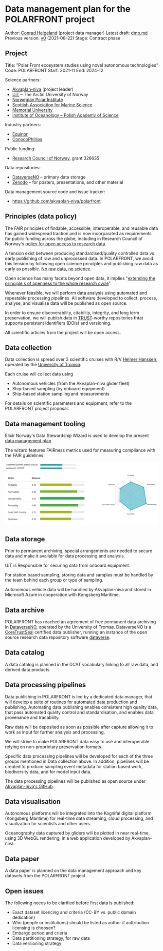 # Data management plan for the POLARFRONT project

Author: [Conrad Helgeland](mailto:che@akvaplan.niva.no) (project data manager)
Latest draft: [dmp.md](https://github.com/akvaplan-niva/polarfront/blob/main/dmp.md)
Previous version: [v0](https://github.com/akvaplan-niva/polarfront/blob/v0/dmp.md) (2021-08-22)
Stage: Contract phase

## Project

Title: "Polar Front ecosystem studies using novel autonomous technologies"
Code: POLARFRONT
Start: 2021-11
End: 2024-12

Science partners:

- [Akvaplan-niva](https://akvaplan.niva.no) (project leader)
- [UiT](https://uit.no) – The Arctic University of Norway
- [Norwegian Polar Institute](https://npolar.no)
- [Scottish Association for Marine Science](https://sams.ac.uk)
- [Memorial University](https://mun.ca)
- [Institute of Oceanology – Polish Academy of Science](https://iopan.gda.pl)

Industry partners:

- [Equinor](https://equinor.com/)
- [ConocoPhillips](https://www.conocophillips.com)

Public funding:

- [Research Council of Norway](https://forskningsradet.no), grant 326635

Data repositories:

- [DataverseNO](https://dataverse.no) – primary data storage
- [Zenodo](https://dataverse.no) – for posters, presentations, and other material

Data management source code and issue tracker:

- https://github.com/akvaplan-niva/polarfront

## Principles (data policy)

The FAIR principles of findable, accessible, interoperable, and reusable data has gained widespread traction and is now incorparated as requirements for public funding across the globe, including in Research Council of Norway's [policy for open access to research data][1].

A tension exist between producing standardised/quality controlled data vs. early publishing of raw and unprocessed data. In POLARFRONT, we avoid this tension by following open science principles and publishing raw data as early as possible. [No raw data, no science][2].

Open science has many facets beyond open data, it implies "[extending the principle s of openness to the whole research cycle][3]".

Whenever feasible, we will perform data analysis using automated and repeatable processing pipelines. All software developed to collect, process, analyse, and visualise data will be published as open source.

In order to ensure discoverability, citability, integrity, and long term preservation, we will publish data in [TRUST]-worthy repositories thtat supports persistent identifiers (DOIs) and versioning.

All scientific articles from the project will be open access.

## Data collection

Data collection is spread over 3 scientific cruises with R/V [Helmer Hanssen](https://en.uit.no/infrastruktur/enhet?p_document_id=696494), operated by the [University of Tromsø](https://uit.no).

Each cruise will collect data using

- Autonomous vehicles (from the Akvaplan-niva glider fleet)
- Ship-based sampling (by onboard equipment)
- Ship-based station sampling and measurements

For details on scientific parameters and equipment, refer to the POLARFRONT project proposal.

## Data management tooling

Elixir Norway's Data Stewardship Wizard is used to develop the present [data management plan](https://elixir-no.ds-wizard.org/projects/873c2b7c-3baf-4c5f-ae24-75b8d7bf4e02).

The wizard features FAIRness metrics used for measuring compliance with the FAIR guidelines.

![FAIR-metrics](open-science/dsw-metrics.png)

## Data storage

Prior to permanent archiving, special arrangements are needed to secure data and make it available for data processing and analysis.

UiT is Responsible for securing data from onboard equipment.

For station based sampling, storing data and samples must be handled by the team behind each group or type of sampling.

Autonomous vehicle data will be handled by Akvaplan-niva and stored in Microsoft Azure in cooperation with Kongsberg Maritime.

## Data archive

POLARFRONT has reached an agreement of free permanent data archiving in [DataverseNO](https://dataverse.no/), operated by the University of Tromsø. DataverseNO is a [CoreTrustSeal](https://coretrustseal.org) certified data publisher, running an instance of the open source research data repository software [dataverse](https://github.com/IQSS/dataverse).

## Data catalog

A data catalog is planned in the DCAT vocabulary linking to all raw data, and derived data products.

## Data processing pipelines

Data publishing in POLARFRONT is led by a dedicated data manager, that will develop a suite of routines for automated data production and publishing. Automating data publishing enables consistent high quality data, that pass automated quality control and standardisation, and enables data provenance and tracability.

Raw data will be deposited as soon as possible after capture allowing it to work as input for further analysis and processing.

We will strive to make POLARFRONT data easy to use and interoperable relying on non-proprietary preservation formats.

Specific data processing pipelines will be developed for each of the three groups mentioned in Data collection above.
In addition, pipelines will be created to produce sampling event metadata for station based work, biodiversity data, and for model input data.

The data processing pipelines will be published as open source under [Akvaplan-niva's GitHub](https://github.com/akvaplan-niva).

## Data visualisation

Autonomous platforms will be integrated into the Kognifai digital platform (Kongsberg Maritime) for real-time data
streaming, cloud processing, and visualization for scientists and other users.

Oceanography data captured by gliders will be plotted in near real-time, using 3D WebGL rendering, in a web application developed by Akvaplan-niva.

## Data paper

A data paper is planned on the data management approach and key datasets from the POLARFRONT project.

## Open issues

The following needs to be clarified before first data is published:

- Exact dataset licencing and criteria (CC-BY vs. public domain dedication)
- Who (people or institutions) should be listed as author if auttribution licensing is choosen?
- Embargo period and crieria
- Data partitioning strategy, for raw data
- Data versioning strategy

[1]: https://www.forskningsradet.no/en/Adviser-research-policy/open-science/open-access-to-research-data/
[2]: https://doi.org/10.1186/s13041-020-0552-2
[3]: https://www.fosteropenscience.eu/content/what-open-science-introduction
[dwbp]: https://www.w3.org/TR/dwbp/
[fair]: https://doi.org/10.1038/sdata.2016.18
[trust]: https://doi.org/10.1038/s41597-020-0486-7
[unesco-transform]: https://en.unesco.org/sites/default/files/codata_open_science_for_a_global_transformation.pdf
